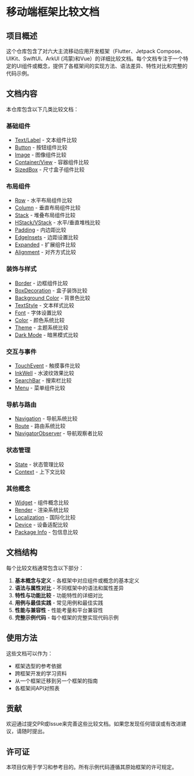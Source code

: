 # 移动端框架比较文档

## 项目概述

这个仓库包含了对六大主流移动应用开发框架（Flutter、Jetpack Compose、UIKit、SwiftUI、ArkUI (鸿蒙)和Vue）的详细比较文档。每个文档专注于一个特定的UI组件或概念，提供了各框架间的实现方法、语法差异、特性对比和完整的代码示例。

## 文档内容

本仓库包含以下几类比较文档：

### 基础组件
- [Text/Label](./text-framework-comparison.md) - 文本组件比较
- [Button](./button-framework-comparison.md) - 按钮组件比较
- [Image](./Image-framework-comparison.md) - 图像组件比较
- [Container/View](./containter-framework-comparison.md) - 容器组件比较
- [SizedBox](./sizedbox-framework-comparison.md) - 尺寸盒子组件比较

### 布局组件
- [Row](./Row-framework-comparison.md) - 水平布局组件比较
- [Column](./Column-framework-comparison.md) - 垂直布局组件比较
- [Stack](./stack-framework-comparison.md) - 堆叠布局组件比较
- [HStack/VStack](./HStack-framework-comparison.md) - 水平/垂直堆栈比较
- [Padding](./padding-framework-comparison.md) - 内边距比较
- [EdgeInsets](./EdgeInsets-framework-comparison.md) - 边距设置比较
- [Expanded](./expanded-framework-comparison.md) - 扩展组件比较
- [Alignment](./alignment-framework-comparison.md) - 对齐方式比较

### 装饰与样式
- [Border](./Border-framework-comparison.md) - 边框组件比较
- [BoxDecoration](./BoxDecoration-framework-comparison.md) - 盒子装饰比较
- [Background Color](./backgroundcolor-framework-comparison.md) - 背景色比较
- [TextStyle](./textstyle-framework-comparison.md) - 文本样式比较
- [Font](./font-framework-comparison.md) - 字体设置比较
- [Color](./Color-framework-comparison.md) - 颜色系统比较
- [Theme](./theme-framework-comparison.md) - 主题系统比较
- [Dark Mode](./dark-framework-comparison.md) - 暗黑模式比较

### 交互与事件
- [TouchEvent](./TouchEvent-framework-comparison.md) - 触摸事件比较
- [InkWell](./inkwell-framework-comparison.md) - 水波纹效果比较
- [SearchBar](./searchbar-framework-comparison.md) - 搜索栏比较
- [Menu](./menu-framework-comparison.md) - 菜单组件比较

### 导航与路由
- [Navigation](./navigation-framework-comparison.md) - 导航系统比较
- [Route](./Route-framework-comparison.md) - 路由系统比较
- [NavigatorObserver](./NavigatorObserver-framework-comparison.md) - 导航观察者比较

### 状态管理
- [State](./State-framework-comparison.md) - 状态管理比较
- [Context](./context-framework-comparison.md) - 上下文比较

### 其他概念
- [Widget](./Widget-framework-comparison.md) - 组件概念比较
- [Render](./Render-framework-comparison.md) - 渲染系统比较
- [Localization](./localized-framework-comparison.md) - 国际化比较
- [Device](./mdevice-framework-comparison.md) - 设备适配比较
- [Package Info](./packageinfo-framework-comparison.md) - 包信息比较

## 文档结构

每个比较文档通常包含以下部分：

1. **基本概念与定义** - 各框架中对应组件或概念的基本定义
2. **语法与属性对比** - 不同框架中的语法和属性差异
3. **特性与功能比较** - 功能特性的详细对比
4. **用例与最佳实践** - 常见用例和最佳实践
5. **性能与兼容性** - 性能考量和平台兼容性
6. **完整示例代码** - 每个框架的完整实现代码示例

## 使用方法

这些文档可以作为：
- 框架选型的参考依据
- 跨框架开发的学习资料
- 从一个框架迁移到另一个框架的指南
- 各框架间API对照表

## 贡献

欢迎通过提交PR或Issue来完善这些比较文档。如果您发现任何错误或有改进建议，请随时提出。

## 许可证

本项目仅用于学习和参考目的。所有示例代码遵循其原始框架的许可规定。

